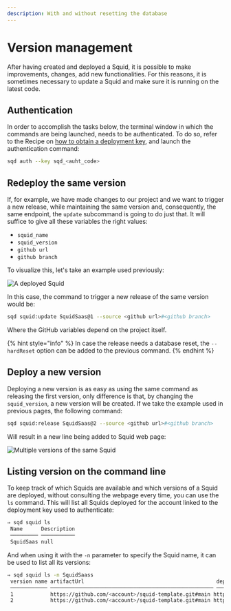 ```yaml
---
description: With and without resetting the database
---
```


# Version management

After having created and deployed a Squid, it is possible to make improvements, changes, add new functionalities. For this reasons, it is sometimes necessary to update a Squid and make sure it is running on the latest code.

## Authentication

In order to accomplish the tasks below, the terminal window in which the commands are being launched, needs to be authenticated. To do so, refer to the Recipe on [how to obtain a deployment key](subsquid-docs/docs-archive/deploy-squid/obtaining-a-deployment-key.md), and launch the authentication command:

```bash
sqd auth --key sqd_<auht_code>
```

## Redeploy the same version

If, for example, we have made changes to our project and we want to trigger a new release, while maintaining the same version and, consequently, the same endpoint, the `update` subcommand is going to do just that. It will suffice to give all these variables the right values:

* `squid_name`
* `squid_version`
* `github url`
* `github branch`

To visualize this, let's take an example used previously:

![A deployed Squid](subsquid-docs/.gitbook/assets/SquidSaas.png)

In this case, the command to trigger a new release of the same version would be:

```bash
sqd squid:update SquidSaas@1 --source <github url>#<github branch>
```

Where the GitHub variables depend on the project itself.

{% hint style="info" %}
In case the release needs a database reset, the `--hardReset` option can be added to the previous command.&#x20;
{% endhint %}

## Deploy a new version

Deploying a new version is as easy as using the same command as releasing the first version, only difference is that, by changing the `squid_version`, a new version will be created. If we take the example used in previous pages, the following command:

```bash
sqd squid:release SquidSaas@2 --source <github url>#<github branch>
```

Will result in a new line being added to Squid web page:

![Multiple versions of the same Squid](../.gitbook/assets/SquidSaas\_v2.png)

## Listing version on the command line

To keep track of which Squids are available and which versions of a Squid are deployed, without consulting the webpage every time, you can use the `ls` command. This will list all Squids deployed for the account linked to the deployment key used to authenticate:

```bash
⇒ sqd squid ls
 Name      Description 
 ───────── ─────────── 
 SquidSaas null   
```

And when using it with the `-n` parameter to specify the Squid name, it can be used to list all its versions:

```bash
⇒ sqd squid ls -n SquidSaass
 version name artifactUrl                                           deploymentUrl                                       Status  Created at 
 ──────────── ───────────────────────────────────────────────────── ─────────────────────────────────────────────────── ─────── ────────── 
 1            https://github.com/<account>/squid-template.git#main https://app.gc.subsquid.io/beta/squidsaas/1/graphql SYNCING 1645701248 
 2            https://github.com/<account>/squid-template.git#main https://app.gc.subsquid.io/beta/squidsaas/2/graphql SYNCING 1645710152 
```
